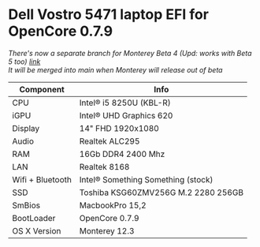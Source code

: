 # Dell Vostro 5471 laptop EFI for OpenCore 0.7.9

*There's now a separate branch for Monterey Beta 4 (Upd: works with Beta 5 too) [link](https://github.com/levichlev/Vostro-5471-Hackintosh/tree/monterey) \
It will be merged into main when Monterey will release out of beta*


| Component | Info |
|-----------|-------|
| CPU |	Intel® i5 8250U (KBL-R) |
| iGPU	| Intel® UHD Graphics 620 |
| Display | 14" FHD 1920x1080 |
| Audio	| Realtek ALC295 |
| RAM	| 16Gb DDR4 2400 Mhz |
| LAN	| Realtek 8168 |
| Wifi + Bluetooth |	Intel® Something Something (stock) |
| SSD	| Toshiba KSG60ZMV256G M.2 2280 256GB |
| SmBios |	MacbookPro 15,2 |
| BootLoader	| OpenCore 0.7.9 |
| OS X Version  | Monterey 12.3|
